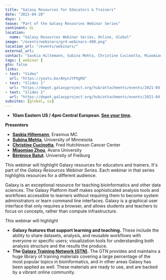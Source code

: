 ```yaml
---
title: "Galaxy Resources for Educators & Trainers"
date: "2021-04-28"
days: 1
tease: "Part of the Galaxy Resources Webinar Series"
continent: GL
location:
  name: "Galaxy Resources Webinar Series, Online, Global"
image: "/events/webinars/gr4-webinars-400.png"
location_url: "/events/webinars/"
external_url:
contact: "Saskia Hiltemann, Subina Mehta, Christine Cucinotta, Miaomiao Zhou, Bérénice Batut"
tags: [ webinar ]
gtn: false
links:
- text: "Video"
  url: "https://youtu.be/AXynJtPXgRQ"
- text: "Slides 1"
  url: "https://depot.galaxyproject.org/hub/attachments/events/2021-04-gr4-education/gr4-education-slides-1.pdf"
- text: "Slides 2"
  url: "https://depot.galaxyproject.org/hub/attachments/events/2021-04-gr4-education/gr4-education-slides-2.pdf"
subsites: [global, us]
---
```


* **10am Eastern US / 4pm Central European. [See your time](https://www.timeanddate.com/worldclock/fixedtime.html?msg=Galaxy+Resources+for+Researchers+Webinar&iso=20210428T10&p1=419&ah=1).**

**Presenters**

* **[Saskia Hiltemann](http://shiltemann.github.io/)**, Erasmus MC
* **[Subina Mehta](https://www.researchgate.net/profile/Subina-Mehta)**, University of Minnesota
* **[Christine Cucinotta](https://www.cecucinotta.co/)**, Fred Hutchinson Cancer Center
* **[Miaomiao Zhou](https://training.galaxyproject.org/training-material/hall-of-fame/miaomiaozhou88/)**, Avans University
* **[Bérénice Batut](https://research.bebatut.fr/)**. University of Freiburg

This webinar will highlight Galaxy resources for educators and trainers.  It's part of the *Galaxy Resources Webinar Series*.  Each webinar in that series highlights resources for a different audience.

Galaxy is an exceptional resource for teaching bioinformatics and other data sciences.  The Galaxy Platform itself makes sophisticated analysis tools and workflows accessible to learners without requiring them to become system administrators or learn command line interfaces.  Galaxy is a graphical user interface that only requires a browser, and allows students and teachers to focus on concepts, rather than compute infrastructure.

This webinar will highlight

* **Galaxy features that support learning and teaching.**  These include the ability to share datasets, analysis, and reusable workflows with everyone or specific users; visualization tools for understanding both analysis structure and the results the produce.
* **The [Galaxy Training Network (GTN)](https://training.galaxyproject.org/).** The GTN provides and maintains a huge library of training materials covering a large percentage of the most popular topics in bioinformatics, and in other areas Galaxy has been applied as well.  These materials are ready to use, and are backed by a vibrant online community.

